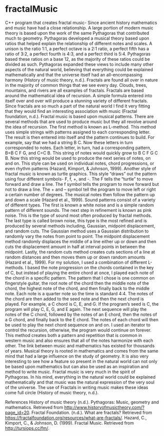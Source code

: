 # fractalMusic
C++ program that creates fractal music- 
Since ancient history mathematics and music have had a close relationship.
A large portion of modern music theory is based upon the work of the same Pythagoras that contributed much to geometry.
Pythagoras developed a musical theory based upon ratios that helped explain the relationship of different notes and scales.
A unison is the ratio 1:1, a perfect octave is a 2:1 ratio, a perfect fifth has a ratio of 3:2, a perfect fourth is 4:3,
and a perfect third is 5:4. Pythagoras based these ratios on a base 12, as the majority of these ratios could be divided as such.
Pythagoras expanded these views to include many other aspects of the natural world, believing that everything could be explained
mathematically and that the universe itself had an all-encompassing harmony (History of music theory, n.d.). 
Fractals are found all over in nature in the majority of common things that we see every day. Clouds, trees, mountains,
and rivers are all examples of fractals.  Fractals are based around the mathematical idea of recursion. A simple formula
entered into itself over and over will produce a stunning variety of different fractals. Since fractals are so much a part
of the natural world I find it very fitting that they would find an interesting association with music (Fractal foundation, n.d.). 
Fractal music is based upon musical patterns. There are several methods that are used to produce music but they all revolve
around the idea of recursion. The first method is known as L-method. This method uses simple strings with patterns assigned
to each corresponding letter. The result is then entered into itself and the pattern continues to build. For example, say that
we had a string B C. Now these letters in turn corresponded to notes. Each letter, in turn, had a corresponding pattern, B=B C F G,
and C=C B. This string of notes would quickly grow to B C F G C B. Now this string would be used to produce the next series of notes,
on and on. This style can be used on individual notes, chord progressions, or even rhythm patterns (Hazard, Kimport, & Johnson, 1999). 
Another style of fractal music is known as turtle graphics. This style “draws” out the pattern using four different symbols- F, f, +,
and -. The F tells the “turtle” to move forward and draw a line. The f symbol tells the program to move forward but not to draw a line.
The + and – symbol tell the program to move left or right a certain number of degrees. The musical notes then follow the pattern up
and down a scale (Hazard et al., 1999). 
Sound patterns consist of a variety of different types. The first is known a white noise and is a simple random pattern of different
sounds. The next step in refinement is known as pink noise. This is the type of sound most often produced by fractal methods.
The last type is called brown noise, this type is the most refined and is produced by several methods including, Gaussian,
midpoint displacement, and random cuts. The Gaussian method uses a Gaussian distribution to randomly vary the notes from
point to point. The midpoint displacement method randomly displaces the middle of a line either up or down and then cuts
the displacement amount in half at interval points in between the midpoint. Lastly, the random cuts method creates cuts
sections of a line at random distances and then moves them up or down random amounts (Hazard et al., 1999). 
For my solution, I used a combination of different L-methods. I based the note progression on the chords contained in the
key of C, but instead of playing the entire chord at once, I played each note of the chord in a specific pattern. The pattern
that I chose is one common on fingerstyle guitar, the root note of the chord then the middle note of the chord, the highest
note of the chord, and then finally back to the middle note. Each note is a quarter note so the time is standard 4:4.
The notes of the chord are then added to the seed note and then the next chord is played. For example, a C chord is C, E, and G.
If the program’s seed is C, the program will play C, E, G, and E again. The next sequence will play the notes of the C chord,
followed by the notes of an E chord, then the notes of a G chord, and finally back to the E chord. The notes of each chord
will then be used to play the next chord sequence on and on. I used an iterator to control the recursion, otherwise, the
program would continue on forever. This method creates both a pattern and repetition that is common in western music and 
also ensures that all of the notes harmonize with each other. 
The link between music and mathematics has existed for thousands of years. Musical theory is rooted in mathematics and 
comes from the same mind that had a large influence on the study of geometry. It is also very interesting to see how a 
feature so present in the natural world can not only be based upon mathematics but can also be used as an inspiration 
and method to write music. Fractal music is very much in the spirit of Pythagoras. In his mind, everything in the natural 
world could be explained mathematically and that music was the natural expression of the very soul of the universe. The 
use of Fractals in writing music makes these ideas come full circle (History of music theory, n.d.). 

References
History of music theory (n.d.). Pythagoras: Music, geometry and mathematics. Retrieved from http://www.historyofmusictheory.com/?page_id=20. 
Fractal Foundation. (n.d.). What are fractals? Retrieved from https://fractalfoundation.org/resources/what-are-fractals/. 
Hazard, C., Kimport, C., & Johnson, D. (1999). Fractal Music. Retrieved from http://tursiops.cc/fm/. 

